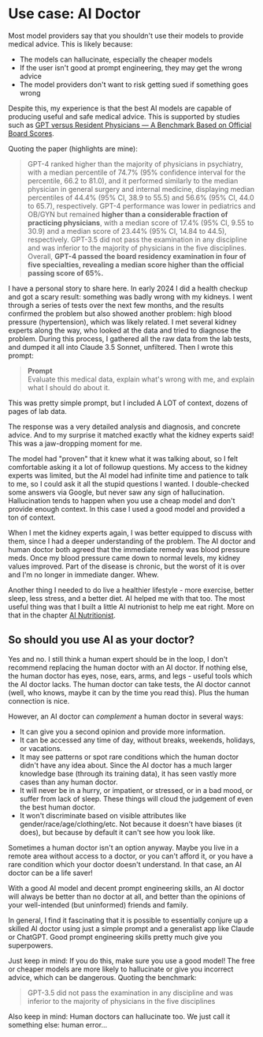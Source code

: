 # Use case: AI Doctor #

Most model providers say that you shouldn't use their models to provide medical advice. This is likely because:

- The models can hallucinate, especially the cheaper models
- If the user isn't good at prompt engineering, they may get the wrong advice
- The model providers don't want to risk getting sued if something goes wrong

Despite this, my experience is that the best AI models are capable of producing useful and safe medical advice.
This is supported by studies such as [GPT versus Resident Physicians — A Benchmark Based on Official Board Scores](https://ai.nejm.org/doi/full/10.1056/AIdbp2300192).

Quoting the paper (highlights are mine):

> GPT-4 ranked higher than the majority of physicians in psychiatry, with a median percentile of 74.7% (95% confidence interval for the percentile, 66.2 to 81.0), and it performed similarly to the median physician in general surgery and internal medicine, displaying median percentiles of 44.4% (95% CI, 38.9 to 55.5) and 56.6% (95% CI, 44.0 to 65.7), respectively. GPT-4 performance was lower in pediatrics and OB/GYN but remained **higher than a considerable fraction of practicing physicians**, with a median score of 17.4% (95% CI, 9.55 to 30.9) and a median score of 23.44% (95% CI, 14.84 to 44.5), respectively. GPT-3.5 did not pass the examination in any discipline and was inferior to the majority of physicians in the five disciplines. Overall, **GPT-4 passed the board residency examination in four of five specialties, revealing a median score higher than the official passing score of 65%.**

I have a personal story to share here. In early 2024 I did a health checkup and got a scary result: something was badly wrong with my kidneys. I went through a series of tests over the next few months, and the results confirmed the problem but also showed another problem: high blood pressure (hypertension), which was likely related. I met several kidney experts along the way, who looked at the data and tried to diagnose the problem. During this process, I gathered all the raw data from the lab tests, and dumped it all into Claude 3.5 Sonnet, unfiltered. Then I wrote this prompt:

> **Prompt**  
> Evaluate this medical data, explain what's wrong with me, and explain what I should do about it.

This was pretty simple prompt, but I included A LOT of context, dozens of pages of lab data.

The response was a very detailed analysis and diagnosis, and concrete advice. And to my surprise it matched exactly what the kidney experts said! This was a jaw-dropping moment for me.

The model had "proven" that it knew what it was talking about, so I felt comfortable asking it a lot of followup questions. My access to the kidney experts was limited, but the AI model had infinite time and patience to talk to me, so I could ask it all the stupid questions I wanted. I double-checked some answers via Google, but never saw any sign of hallucination. Hallucination tends to happen when you use a cheap model and don't provide enough context. In this case I used a good model and provided a ton of context.

When I met the kidney experts again, I was better equipped to discuss with them, since I had a deeper understanding of the problem. The AI doctor and human doctor both agreed that the immediate remedy was blood pressure meds. Once my blood pressure came down to normal levels, my kidney values improved. Part of the disease is chronic, but the worst of it is over and I'm no longer in immediate danger. Whew.

Another thing I needed to do live a healthier lifestyle - more exercise, better sleep, less stress, and a better diet. AI helped me with that too. The most useful thing was that I built a little AI nutrionist to help me eat right. More on that in the chapter [AI Nutritionist](235-nutritionist.md).

## So should you use AI as your doctor?

Yes and no. I still think a human expert should be in the loop, I don't recommend replacing the human doctor with an AI doctor. If nothing else, the human doctor has eyes, nose, ears, arms, and legs - useful tools which the AI doctor lacks. The human doctor can take tests, the AI doctor cannot (well, who knows, maybe it can by the time you read this). Plus the human connection is nice.

However, an AI doctor can _complement_ a human doctor in several ways:

- It can give you a second opinion and provide more information.
- It can be accessed any time of day, without breaks, weekends, holidays, or vacations.
- It may see patterns or spot rare conditions which the human doctor didn't have any idea about. Since the AI doctor has a much larger knowledge base (through its training data), it has seen vastly more cases than any human doctor.
- It will never be in a hurry, or impatient, or stressed, or in a bad mood, or suffer from lack of sleep. These things will cloud the judgement of even the best human doctor.
- It won't discriminate based on visible attributes like gender/race/age/clothing/etc. Not because it doesn't have biases (it does), but because by default it can't see how you look like.

Sometimes a human doctor isn't an option anyway. Maybe you live in a remote area without access to a doctor, or you can't afford it, or you have a rare condition which your doctor doesn't understand. In that case, an AI doctor can be a life saver!

With a good AI model and decent prompt engineering skills, an AI doctor will always be better than no doctor at all, and better than the opinions of your well-intended (but uninformed) friends and family.

In general, I find it fascinating that it is possible to essentially conjure up a skilled AI doctor using just a simple prompt and a generalist app like Claude or ChatGPT. Good prompt engineering skills pretty much give you superpowers.

Just keep in mind: If you do this, make sure you use a good model! The free or cheaper models are more likely to hallucinate or give you incorrect advice, which can be dangerous. Quoting the benchmark:

> GPT-3.5 did not pass the examination in any discipline and was inferior to the majority of physicians in the five disciplines

Also keep in mind: Human doctors can hallucinate too. We just call it something else: human error...
